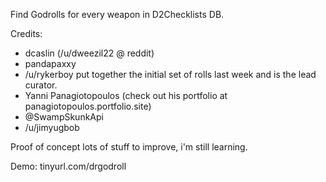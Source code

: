 Find Godrolls for every weapon in D2Checklists DB.

Credits:
- dcaslin (/u/dweezil22 @ reddit)
- pandapaxxy
- /u/rykerboy put together the initial set of rolls last week and is the lead curator.
- Yanni Panagiotopoulos (check out his portfolio at panagiotopoulos.portfolio.site)
- @SwampSkunkApi
- /u/jimyugbob

Proof of concept lots of stuff to improve, i'm still learning.

Demo: tinyurl.com/drgodroll
